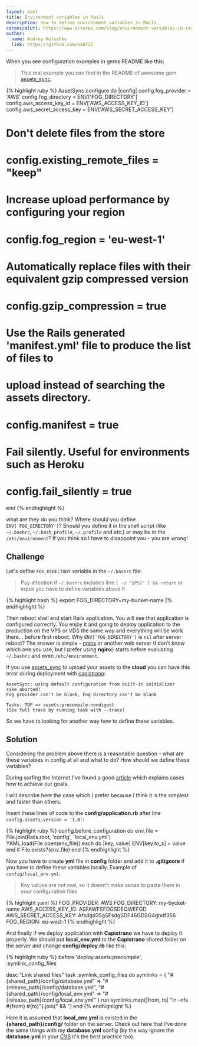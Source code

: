 ```yaml
---
layout: post
title: Environment variables in Rails
description: How to define environment variables in Rails
caconicalUrl: https://www.altoros.com/blog/environment-variables-in-rails/
author:
  name: Andrey Koleshko
  link: https://github.com/ka8725
---
```


When you see configuration examples in gems README like this:

> This real example you can find in the README of awesome gem [assets_sync](https://github.com/rumblelabs/asset_sync).

{% highlight ruby %}
AssetSync.configure do |config|
  config.fog_provider = 'AWS'
  config.fog_directory = ENV['FOG_DIRECTORY']
  config.aws_access_key_id = ENV['AWS_ACCESS_KEY_ID']
  config.aws_secret_access_key = ENV['AWS_SECRET_ACCESS_KEY']

  # Don't delete files from the store
  # config.existing_remote_files = "keep"
  #
  # Increase upload performance by configuring your region
  # config.fog_region = 'eu-west-1'
  #
  # Automatically replace files with their equivalent gzip compressed version
  # config.gzip_compression = true
  #
  # Use the Rails generated 'manifest.yml' file to produce the list of files to
  # upload instead of searching the assets directory.
  # config.manifest = true
  #
  # Fail silently.  Useful for environments such as Heroku
  # config.fail_silently = true
end
{% endhighlight %}

what are they do you think?
Where should you define `ENV['FOG_DIRECTORY']`? Should you define it in the shell script (like `~/.bashrc`, `~/.bash_profile`, `~/.profile` and etc.) or may be in the `/etc/environment`? If you think so I have to disappoint you - you are wrong!

<!-- full start -->

## Challenge

Let's define `FOG_DIRECTORY` variable in the `~/.bashrc` file:

> Pay attention if `~/.bashrc` includes line `[ -z "$PS1" ] && return` or equal you have to define variables above it

{% highlight bash %}
export FOG_DIRECTORY=my-bucket-name
{% endhighlight %}

Then reboot shell and start Rails application. You will see that application is configured correctly. You enjoy it and going to deploy application to the production on the VPS or VDS the same way and everything will be work there... before first reboot. Why `ENV['FOG_DIRECTORY']` is `nil` after server reboot? The answer is simple - [nginx](http://nginx.org/) or another web server (I don't know which one you use, but I prefer using **nginx**) starts before evaluating `~/.bashrc` and even `/etc/environment`.

If you use [assets_sync](https://github.com/rumblelabs/asset_sync) to upload your assets to the **cloud** you can have this error during deployment with [capistrano](https://github.com/capistrano/capistrano):

    AssetSync: using default configuration from built-in initializer
    rake aborted!
    Fog provider can't be blank, Fog directory can't be blank

    Tasks: TOP => assets:precompile:nondigest
    (See full trace by running task with --trace)

So we have to looking for another way how to define these variables.

## Solution

Considering the problem above there is a reasonable question - what are these variables in config at all and what to do? How should we define these variables?

During surfing the Internet I've found a good [article](http://railsapps.github.com/rails-environment-variables.html) which explains cases how to achieve our goals.

I will describe here the case which I prefer because I think it is the simplest and faster than others.

Insert these lines of code to the **config/application.rb** after line `config.assets.version = '1.0'`:

{% highlight ruby %}
config.before_configuration do
  env_file = File.join(Rails.root, 'config', 'local_env.yml')
  YAML.load(File.open(env_file)).each do |key, value|
    ENV[key.to_s] = value
  end if File.exists?(env_file)
end
{% endhighlight %}


Now you have to create **yml** file in **config** folder and add it to **.gitignore** if you have to define these variables locally. Example of `config/local_env.yml`:

> Key values are not real, so it doesn't make sense to paste them in your configuration files

{% highlight yaml %}
FOG_PROVIDER: AWS
FOG_DIRECTORY: my-bycket-name
AWS_ACCESS_KEY_ID: ASFAWFSFDGSDEQWEFGD
AWS_SECRET_ACCESS_KEY: Afsdgd35gSFsdgSDF46GDSG4ghdf356
FOG_REGION: eu-west-1
{% endhighlight %}


And finally if we deploy application with **Capistrano** we have to deploy it properly. We should put **local_env.yml** to the **Capistrano** shared folder on the server and change **config/deploy.rb** like this:

{% highlight ruby %}
before 'deploy:assets:precompile', :symlink_config_files

desc "Link shared files"
task :symlink_config_files do
  symlinks = {
    "#{shared_path}/config/database.yml" => "#{release_path}/config/database.yml",
    "#{shared_path}/config/local_env.yml" => "#{release_path}/config/local_env.yml"
  }
  run symlinks.map{|from, to| "ln -nfs #{from} #{to}"}.join(" && ")
end
{% endhighlight %}


Here it is assumed that **local_env.yml** is existed in the **{shared_path}/config/** folder on the server. Check out here that I've done the same things with my **database.yml** config (by the way ignore the **database.yml** in your [CVS](http://en.wikipedia.org/wiki/Concurrent_Versions_System) it's the best practice too).

<!-- full end -->
